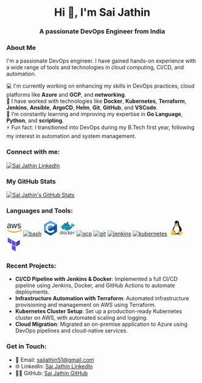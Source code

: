 <h1 align="center">Hi 👋, I'm Sai Jathin</h1>
<h3 align="center">A passionate DevOps Engineer from India</h3>

<h3 align="left">About Me</h3>
<p align="left">
  I'm a passionate DevOps engineer. I have gained hands-on experience with a wide range of tools and technologies in cloud computing, CI/CD, and automation.
</p>
<p align="left">
  💻 I'm currently working on enhancing my skills in DevOps practices, cloud platforms like <strong>Azure</strong> and <strong>GCP</strong>, and <strong>networking</strong>.<br />
  🚀 I have worked with technologies like <strong>Docker</strong>, <strong>Kubernetes</strong>, <strong>Terraform</strong>, <strong>Jenkins</strong>, <strong>Ansible</strong>, <strong>ArgoCD</strong>, <strong>Helm</strong>, <strong>Git</strong>, <strong>GitHub</strong>, and <strong>VSCode</strong>.<br />
  🌱 I’m constantly learning and improving my expertise in <strong>Go Language</strong>, <strong>Python</strong>, and <strong>scripting</strong>.<br />
  ⚡ Fun fact: I transitioned into DevOps during my B.Tech first year, following my interest in automation and system management.
</p>

<h3 align="left">Connect with me:</h3>
<p align="left">
  <a href="https://linkedin.com/in/sai-jathin-koyyada-2a16731b4/" target="blank"><img align="center" src="https://raw.githubusercontent.com/rahuldkjain/github-profile-readme-generator/master/src/images/icons/Social/linked-in-alt.svg" alt="Sai Jathin LinkedIn" height="30" width="40" /></a>
</p>

<h3 align="left">My GitHub Stats</h3>
<p align="left">
  <a href="https://github.com/saijathin51">
    <img src="https://github-readme-stats.vercel.app/api?username=saijathin51&count_private=true&show_icons=true&hide=prs&theme=dark" alt="Sai Jathin's GitHub Stats" />
  </a>
</p>

<h3 align="left">Languages and Tools:</h3>
<p align="left">
  <a href="https://aws.amazon.com" target="_blank" rel="noreferrer"><img src="https://raw.githubusercontent.com/devicons/devicon/master/icons/amazonwebservices/amazonwebservices-original-wordmark.svg" alt="aws" width="40" height="40"/></a>
  <a href="https://www.gnu.org/software/bash/" target="_blank" rel="noreferrer"><img src="https://www.vectorlogo.zone/logos/gnu_bash/gnu_bash-icon.svg" alt="bash" width="40" height="40"/></a>
  <a href="https://www.cprogramming.com/" target="_blank" rel="noreferrer"><img src="https://raw.githubusercontent.com/devicons/devicon/master/icons/c/c-original.svg" alt="c" width="40" height="40"/></a>
  <a href="https://www.docker.com/" target="_blank" rel="noreferrer"><img src="https://raw.githubusercontent.com/devicons/devicon/master/icons/docker/docker-original-wordmark.svg" alt="docker" width="40" height="40"/></a>
  <a href="https://cloud.google.com" target="_blank" rel="noreferrer"><img src="https://www.vectorlogo.zone/logos/google_cloud/google_cloud-icon.svg" alt="gcp" width="40" height="40"/></a>
  <a href="https://git-scm.com/" target="_blank" rel="noreferrer"><img src="https://www.vectorlogo.zone/logos/git-scm/git-scm-icon.svg" alt="git" width="40" height="40"/></a>
  <a href="https://www.jenkins.io" target="_blank" rel="noreferrer"><img src="https://www.vectorlogo.zone/logos/jenkins/jenkins-icon.svg" alt="jenkins" width="40" height="40"/></a>
  <a href="https://kubernetes.io" target="_blank" rel="noreferrer"><img src="https://www.vectorlogo.zone/logos/kubernetes/kubernetes-icon.svg" alt="kubernetes" width="40" height="40"/></a>
  <a href="https://www.linux.org/" target="_blank" rel="noreferrer"><img src="https://raw.githubusercontent.com/devicons/devicon/master/icons/linux/linux-original.svg" alt="linux" width="40" height="40"/></a>
  <a href="https://www.terraform.io/" target="_blank" rel="noreferrer"><img src="https://raw.githubusercontent.com/devicons/devicon/master/icons/terraform/terraform-original.svg" alt="terraform" width="40" height="40"/></a>
</p>

<h3 align="left">Recent Projects:</h3>
<ul>
  <li><strong>CI/CD Pipeline with Jenkins & Docker</strong>: Implemented a full CI/CD pipeline using Jenkins, Docker, and GitHub Actions to automate deployments.</li>
  <li><strong>Infrastructure Automation with Terraform</strong>: Automated infrastructure provisioning and management on AWS using Terraform.</li>
  <li><strong>Kubernetes Cluster Setup</strong>: Set up a production-ready Kubernetes cluster on AWS, with automated scaling and logging.</li>
  <li><strong>Cloud Migration</strong>: Migrated an on-premise application to Azure using DevOps pipelines and cloud-native services.</li>
</ul>

<h3 align="left">Get in Touch:</h3>
<ul>
  <li>📧 Email: <a href="mailto:saijathin51@gmail.com">saijathin51@gmail.com</a></li>
  <li>🌐 LinkedIn: <a href="https://linkedin.com/in/sai-jathin-koyyada-2a16731b4/">Sai Jathin LinkedIn</a></li>
  <li>🧑‍💻 GitHub: <a href="https://github.com/saijathin51">Sai Jathin GitHub</a></li>
</ul>
